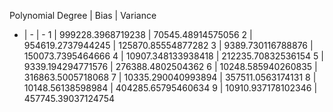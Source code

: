 Polynomial Degree | Bias | Variance
 - | - | -
1  |  999228.3968719238  |  70545.48914575056
2  |  954619.2737944245  |  125870.85554877282
3  |  9389.730116788876  |  150073.7395464666
4  |  10907.348133938418  |  212235.70832536154
5  |  9339.194294771576  |  276388.4802504362
6  |  10248.585940260835  |  316863.5005718068
7  |  10335.290040993894  |  357511.0563174131
8  |  10148.56138598984  |  404285.65795460634
9  |  10910.937178102346  |  457745.39037124754
